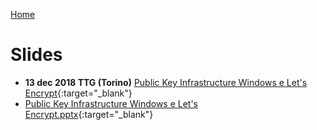 [Home](/)
# Slides
 
* __13 dec 2018 TTG (Torino)__ [Public Key Infrastructure Windows e Let's Encrypt](2018-12-TTG){:target="_blank"}
* [Public Key Infrastructure Windows e Let's Encrypt.pptx](2018-12-TTG/Public%20Key%20Infrastructure%20Windows%20e%20Let's%20Encrypt.pptx){:target="_blank"}
